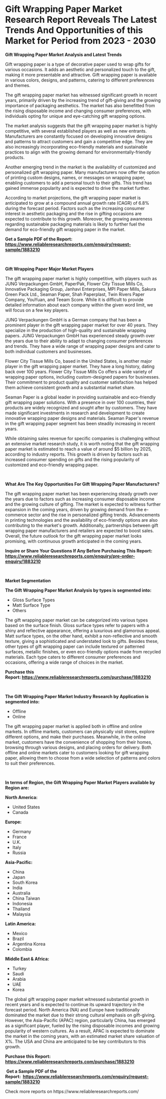 <p><h1>Gift Wrapping Paper Market Research Report Reveals The Latest Trends And Opportunities of this Market for Period from 2023 - 2030</h1></p><p><strong>Gift Wrapping Paper Market Analysis and Latest Trends</strong></p>
<p><p>Gift wrapping paper is a type of decorative paper used to wrap gifts for various occasions. It adds an aesthetic and personalized touch to the gift, making it more presentable and attractive. Gift wrapping paper is available in various colors, designs, and patterns, catering to different preferences and themes.</p><p>The gift wrapping paper market has witnessed significant growth in recent years, primarily driven by the increasing trend of gift-giving and the growing importance of packaging aesthetics. The market has also benefitted from the rising disposable income and changing consumer preferences, with individuals opting for unique and eye-catching gift wrapping options.</p><p>The market analysis suggests that the gift wrapping paper market is highly competitive, with several established players as well as new entrants. Manufacturers are constantly focused on developing innovative designs and patterns to attract customers and gain a competitive edge. They are also increasingly incorporating eco-friendly materials and sustainable practices to align with the growing demand for environmentally-friendly products.</p><p>Another emerging trend in the market is the availability of customized and personalized gift wrapping paper. Many manufacturers now offer the option of printing custom designs, names, or messages on wrapping paper, enabling customers to add a personal touch to their gifts. This trend has gained immense popularity and is expected to drive the market further.</p><p>According to market projections, the gift wrapping paper market is anticipated to grow at a compound annual growth rate (CAGR) of 6.8% during the forecast period. Factors such as the increasing consumer interest in aesthetic packaging and the rise in gifting occasions are expected to contribute to this growth. Moreover, the growing awareness regarding sustainable packaging materials is likely to further fuel the demand for eco-friendly gift wrapping paper in the market.</p></p>
<p><strong>Get a Sample PDF of the Report:&nbsp; <a href="https://www.reliableresearchreports.com/enquiry/request-sample/1883210">https://www.reliableresearchreports.com/enquiry/request-sample/1883210</a></strong></p>
<p>&nbsp;</p>
<p><strong>Gift Wrapping Paper Major Market Players</strong></p>
<p><p>The gift wrapping paper market is highly competitive, with players such as JUNG Verpackungen GmbH, PaperPak, Flower City Tissue Mills Co, Innovative Packaging Group, Janhavi Enterprises, MPI Paper Mills, Sakura Green Pack Ltd., Seaman Paper, Shah Paperplast, Twin Rivers Paper Company, YouYuan, and Teeam Score. While it is difficult to provide detailed information about each company within the given word limit, we will focus on a few key players.</p><p>JUNG Verpackungen GmbH is a German company that has been a prominent player in the gift wrapping paper market for over 40 years. They specialize in the production of high-quality and sustainable wrapping papers. JUNG Verpackungen GmbH has experienced steady growth over the years due to their ability to adapt to changing consumer preferences and trends. They have a wide range of wrapping paper designs and cater to both individual customers and businesses. </p><p>Flower City Tissue Mills Co, based in the United States, is another major player in the gift wrapping paper market. They have a long history, dating back over 100 years. Flower City Tissue Mills Co offers a wide variety of wrapping paper options, including custom-designed papers for businesses. Their commitment to product quality and customer satisfaction has helped them achieve consistent growth and a substantial market share.</p><p>Seaman Paper is a global leader in providing sustainable and eco-friendly gift wrapping paper solutions. With a presence in over 100 countries, their products are widely recognized and sought after by customers. They have made significant investments in research and development to create innovative wrapping paper designs and materials. Seaman Paper's revenue in the gift wrapping paper segment has been steadily increasing in recent years.</p><p>While obtaining sales revenue for specific companies is challenging without an extensive market research study, it is worth noting that the gift wrapping paper market is estimated to reach a value of around $5 billion by 2025, according to industry reports. This growth is driven by factors such as increased consumer spending on gifts and the rising popularity of customized and eco-friendly wrapping paper.</p></p>
<p>&nbsp;</p>
<p><strong>What Are The Key Opportunities For Gift Wrapping Paper Manufacturers?</strong></p>
<p><p>The gift wrapping paper market has been experiencing steady growth over the years due to factors such as increasing consumer disposable income and the growing culture of gifting. The market is expected to witness further expansion in the coming years, driven by growing demand from the e-commerce sector and the rise in personalized gifting trends. Advancements in printing technologies and the availability of eco-friendly options are also contributing to the market's growth. Additionally, partnerships between gift wrapping paper manufacturers and retailers are expected to boost sales. Overall, the future outlook for the gift wrapping paper market looks promising, with continuous growth anticipated in the coming years.</p></p>
<p><strong>Inquire or Share Your Questions If Any Before Purchasing This Report: <a href="https://www.reliableresearchreports.com/enquiry/pre-order-enquiry/1883210">https://www.reliableresearchreports.com/enquiry/pre-order-enquiry/1883210</a></strong></p>
<p>&nbsp;</p>
<p><strong>Market Segmentation</strong></p>
<p><strong>The Gift Wrapping Paper Market Analysis by types is segmented into:</strong></p>
<p><ul><li>Gloss Surface Types</li><li>Matt Surface Type</li><li>Others</li></ul></p>
<p><p>The gift wrapping paper market can be categorized into various types based on the surface finish. Gloss surface types refer to papers with a shiny and reflective appearance, offering a luxurious and glamorous appeal. Matt surface types, on the other hand, exhibit a non-reflective and smooth texture, giving a sophisticated and understated look to gifts. Besides these, other types of gift wrapping paper can include textured or patterned surfaces, metallic finishes, or even eco-friendly options made from recycled materials. Each type caters to different consumer preferences and occasions, offering a wide range of choices in the market.</p></p>
<p><strong>Purchase this Report:&nbsp;<a href="https://www.reliableresearchreports.com/purchase/1883210">https://www.reliableresearchreports.com/purchase/1883210</a></strong></p>
<p>&nbsp;</p>
<p><strong>The Gift Wrapping Paper Market Industry Research by Application is segmented into:</strong></p>
<p><ul><li>Offline</li><li>Online</li></ul></p>
<p><p>The gift wrapping paper market is applied both in offline and online markets. In offline markets, customers can physically visit stores, explore different options, and make their purchases. Meanwhile, in the online market, customers have the convenience of shopping from their homes, browsing through various designs, and placing orders for delivery. Both offline and online markets cater to customers looking for gift wrapping paper, allowing them to choose from a wide selection of patterns and colors to suit their preferences.</p></p>
<p>&nbsp;</p>
<p><strong>In terms of Region, the Gift Wrapping Paper Market Players available by Region are:</strong></p>
<p>
    <p> <strong> North America: </strong>
        <ul>
            <li>United States</li>
            <li>Canada</li>
        </ul>
        </p> 
    <p> <strong> Europe: </strong>
        <ul>
            <li>Germany</li>
            <li>France</li>
            <li>U.K.</li>
            <li>Italy</li>
            <li>Russia</li>
        </ul>
        </p> 
    <p> <strong> Asia-Pacific: </strong>
        <ul>
            <li>China</li>
            <li>Japan</li>
            <li>South Korea</li>
            <li>India</li>
            <li>Australia</li>
            <li>China Taiwan</li>
            <li>Indonesia</li>
            <li>Thailand</li>
            <li>Malaysia</li>
        </ul>
        </p> 
    <p> <strong> Latin America: </strong>
        <ul>
            <li>Mexico</li>
            <li>Brazil</li>
            <li>Argentina Korea</li>
            <li>Colombia</li>
        </ul>
        </p> 
    <p> <strong> Middle East & Africa: </strong>
        <ul>
            <li>Turkey</li>
            <li>Saudi</li>
            <li>Arabia</li>
            <li>UAE</li>
            <li>Korea</li>
        </ul>
    </p>
    </p>
<p><p>The global gift wrapping paper market witnessed substantial growth in recent years and is expected to continue its upward trajectory in the forecast period. North America (NA) and Europe have traditionally dominated the market due to their strong cultural emphasis on gift-giving. However, the Asia-Pacific (APAC) region, particularly China, has emerged as a significant player, fueled by the rising disposable incomes and growing popularity of western cultures. As a result, APAC is expected to dominate the market in the coming years, with an estimated market share valuation of X%. The USA and China are anticipated to be key contributors to this growth.</p></p>
<p><strong>Purchase this Report: <a href="https://www.reliableresearchreports.com/purchase/1883210">https://www.reliableresearchreports.com/purchase/1883210</a></strong></p>
<p>&nbsp;<strong>Get a Sample PDF of the Report:&nbsp;&nbsp;<a href="https://www.reliableresearchreports.com/enquiry/request-sample/1883210">https://www.reliableresearchreports.com/enquiry/request-sample/1883210</a></strong></p>
<p><strong></strong></p>
<p>Check more reports on https://www.reliableresearchreports.com/</p>